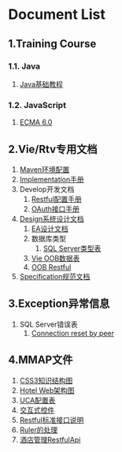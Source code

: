 # Document List

## 1.Training Course

### 1.1. Java

1. [Java基础教程](training/java/README.md)

### 1.2. JavaScript

1. [ECMA 6.0](training/js/1.ECMA6.md)

## 2.Vie/Rtv专用文档

1. [Maven环境配置](engine/maven/README.md)
2. [Implementation手册](engine/impl/BASIC.md)
3. Develop开发文档
	1. [Restful配置手册](engine/ws/1.RestfulConfiguration.md)
	2. [OAuth接口手册](engine/ws/2.OAuthInterface.md)
4. [Design系统设计文档](engine/design/README.md)
	1. [EA设计文档](engine/design/system.eap)
	2. 数据库类型
		1. [SQL Server类型表](engine/design/vector/MsSQL-TypeUpdates.xlsx)
	3. [Vie OOB数据表](engine/design/vie-database.xlsx)
	4. [OOB Restful](engine/design/ws-api.xlsx)
5. [Specification规范文档](engine/spec/README.md)

## 3.Exception异常信息

1. SQL Server错误表
	1. [Connection reset by peer](exception/mssql/1.Connection-reset-by-peer.md)

## 4.MMAP文件

1. [CSS3知识结构图](mmap/1.CSS3知识结构图.mmap)
2. [Hotel Web架构图](mmap/2.Hotel-Web架构图.mmap)
3. [UCA配置表](mmap/3.UCA配置表.mmap)
4. [交互式控件](mmap/4.交互式控件.mmap)
5. [Restful标准接口说明](mmap/5.Restful标准接口说明.mmap)
6. [Ruler的处理](mmap/6.Ruler的处理.mmap)
7. [酒店管理RestfulApi](mmap/7.酒店管理RestfulApi.mmap)